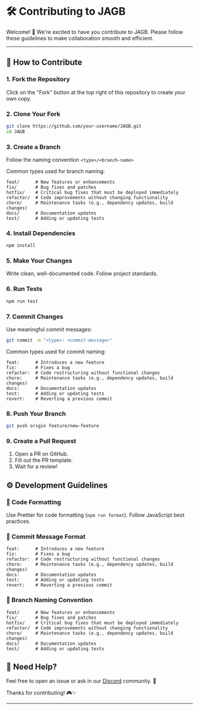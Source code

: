 # 🛠 Contributing to JAGB

Welcome! 🎉 We're excited to have you contribute to JAGB. Please follow these guidelines to make collaboration smooth and efficient.

---

## 🚀 How to Contribute

### 1️. Fork the Repository
Click on the "Fork" button at the top right of this repository to create your own copy.

### 2. Clone Your Fork
```sh
git clone https://github.com/your-username/JAGB.git
cd JAGB
```
### 3. Create a Branch
Follow the naming convention `<type>/<branch-name>`

Common types used for branch naming:
```plain text
feat/      # New features or enhancements
fix/       # Bug fixes and patches
hotfix/    # Critical bug fixes that must be deployed immediately
refactor/  # Code improvements without changing functionality
chore/     # Maintenance tasks (e.g., dependency updates, build changes)
docs/      # Documentation updates
test/      # Adding or updating tests
```

### 4. Install Dependencies
```sh
npm install
```
### 5. Make Your Changes
Write clean, well-documented code. Follow project standards.

### 6. Run Tests
```sh
npm run test
```

### 7. Commit Changes
Use meaningful commit messages:
```sh
git commit -m "<type>: <commit-message>"
```

Common types used for commit naming:
```plain text
feat:      # Introduces a new feature
fix:       # Fixes a bug
refactor:  # Code restructuring without functional changes
chore:     # Maintenance tasks (e.g., dependency updates, build changes)
docs:      # Documentation updates
test:      # Adding or updating tests
revert:    # Reverting a previous commit
```

### 8. Push Your Branch
```sh
git push origin feature/new-feature
``` 

### 9. Create a Pull Request
1. Open a PR on GitHub. 
2. Fill out the PR template.
3. Wait for a review!

## ⚙️ Development Guidelines
### 🔹 Code Formatting

Use Prettier for code formatting (`npm run format`). Follow JavaScript best practices.

### 🔹 Commit Message Format
```plain text
feat:      # Introduces a new feature
fix:       # Fixes a bug
refactor:  # Code restructuring without functional changes
chore:     # Maintenance tasks (e.g., dependency updates, build changes)
docs:      # Documentation updates
test:      # Adding or updating tests
revert:    # Reverting a previous commit
```

### 🔹 Branch Naming Convention
```plain text
feat/      # New features or enhancements
fix/       # Bug fixes and patches
hotfix/    # Critical bug fixes that must be deployed immediately
refactor/  # Code improvements without changing functionality
chore/     # Maintenance tasks (e.g., dependency updates, build changes)
docs/      # Documentation updates
test/      # Adding or updating tests
```

## 🚨 Need Help?
Feel free to open an issue or ask in our [Discord](https://discord.gg/gewkjsEgyy) community. 🚀

Thanks for contributing! 🎮✨


---
